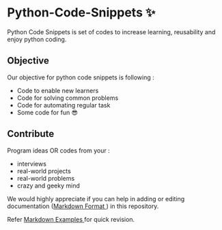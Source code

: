 # Python-Code-Snippets :sparkles:
Python Code Snippets is set of codes to increase learning, reusability and enjoy python coding.

## Objective

Our objective for python code snippets is following :
- Code to enable new learners
- Code for solving common problems
- Code for automating regular task
- Some code for fun  :sunglasses:

## Contribute

Program ideas OR codes from your :
- interviews
- real-world projects
- real-world problems
- crazy and geeky mind

We would highly appreciate if you can help in adding or editing documentation ([Markdown Format ](https://github.com/erabhishekdwevedi/utilities/blob/master/markdown-formatting.md) ) in this repository.

Refer [Markdown Examples ](https://github.com/erabhishekdwevedi/utilities/blob/master/markdown-formatting.md) for quick revision.

